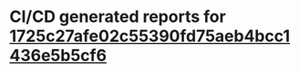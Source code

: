# CI/CD generated reports for [1725c27afe02c55390fd75aeb4bcc1436e5b5cf6](https://github.com/hydephp/develop/commit/1725c27afe02c55390fd75aeb4bcc1436e5b5cf6)
